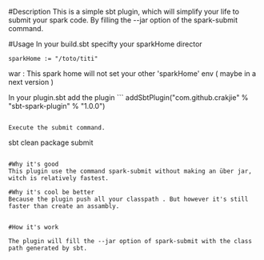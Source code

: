 #Description
This is a simple sbt plugin, which will simplify your life to submit your spark code.
By filling the --jar option of the spark-submit command.

#Usage
In your build.sbt specifty your sparkHome director
```
sparkHome := "/toto/titi"
```
war : This spark home will not set your other 'sparkHome' env ( maybe in a next version )

In your plugin.sbt add the plugin ```
addSbtPlugin("com.github.crakjie" % "sbt-spark-plugin" % "1.0.0")
```

Execute the submit command.

```
sbt clean package submit
```

#Why it's good
This plugin use the command spark-submit without making an über jar, witch is relatively fastest.

#Why it's cool be better
Because the plugin push all your classpath . But however it's still faster than create an assambly.


#How it's work

The plugin will fill the --jar option of spark-submit with the class path generated by sbt.
